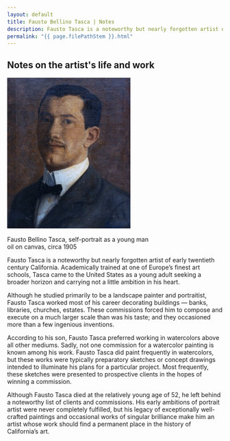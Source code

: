 ```yaml
---
layout: default
title: Fausto Bellino Tasca | Notes
description: Fausto Tasca is a noteworthy but nearly forgotten artist of early twentieth century California.
permalink: "{{ page.filePathStem }}.html"
---
```

## Notes on the artist's life and work

<div class="container-home">
  <img src="../images/home-fausto.jpg" alt="Fausto Bellino Tasca, self-portrait as a young man, oil on canvas, about 1905">

  <p>Fausto Bellino Tasca, self-portrait as a young man<br />oil on canvas, circa 1905</p>
</div>

Fausto Tasca is a noteworthy but nearly forgotten artist of early twentieth century California. Academically trained at one of Europe’s finest art schools, Tasca came to the United States as a young adult seeking a broader horizon and carrying not a little ambition in his heart.

Although he studied primarily to be a landscape painter and portraitist, Fausto Tasca worked most of his career decorating buildings &#8212; banks, libraries, churches, estates. These commissions forced him to compose and execute on a much larger scale than was his taste; and they occasioned more than a few ingenious inventions.

According to his son, Fausto Tasca preferred working in watercolors above all other mediums. Sadly, not one commission for a watercolor painting is known among his work. Fausto Tasca did paint frequently in watercolors, but these works were typically preparatory sketches or concept drawings intended to illuminate his plans for a particular project. Most frequently, these sketches were presented to prospective clients in the hopes of winning a commission.

Although Fausto Tasca died at the relatively young age of 52, he left behind a noteworthy list of clients and commissions. His early ambitions of portrait artist were never completely fulfilled, but his legacy of exceptionally well-crafted paintings and occasional works of singular brilliance make him an artist whose work should find a permanent place in the history of California’s art.

<!-- stuff at end -->
